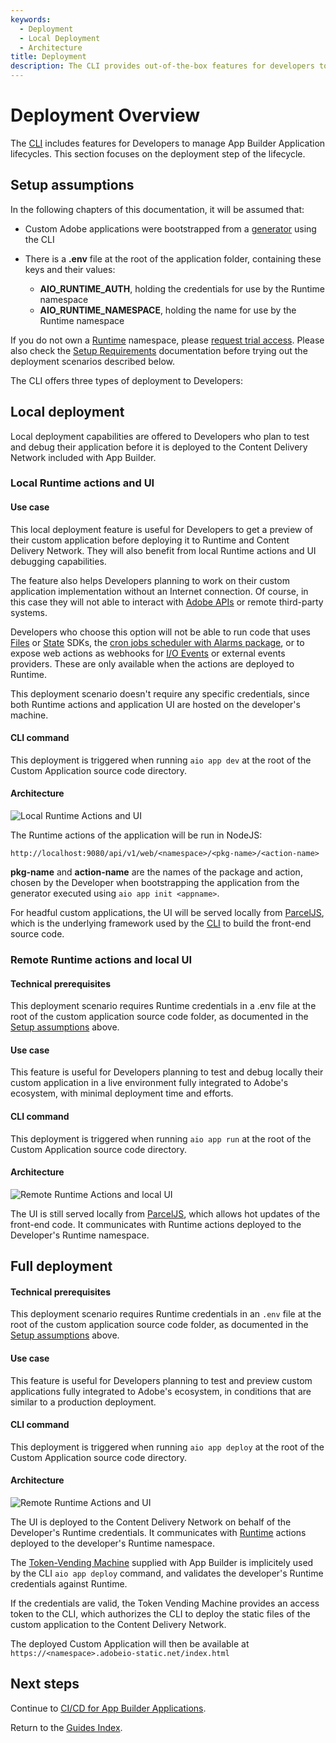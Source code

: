 ```yaml
---
keywords:
  - Deployment
  - Local Deployment
  - Architecture
title: Deployment
description: The CLI provides out-of-the-box features for developers to manage the lifecycle of their  App Builder Applications. This documentation focuses on the application deployment step of this lifecycle.
---
```


# Deployment Overview

The [CLI](https://github.com/adobe/aio-cli) includes features for Developers to manage App Builder Application lifecycles. This section focuses on the deployment step of the lifecycle.

## Setup assumptions

In the following chapters of this documentation, it will be assumed that:

- Custom Adobe applications were bootstrapped from a [generator](https://github.com/adobe/generator-aio-app/) using the CLI

- There is a **.env** file at the root of the application folder, containing these keys and their values:
  
  - **AIO_RUNTIME_AUTH**, holding the credentials for use by the Runtime namespace
  - **AIO_RUNTIME_NAMESPACE**, holding the name for use by the Runtime namespace

If you do not own a [Runtime](https://developer.adobe.com/runtime) namespace, please [request trial access](https://developer.adobe.com/app-builder/trial/). Please also check the [Setup Requirements](../../../get_started/runtime_getting_started/setup.md) documentation before trying out the deployment scenarios described below.

The CLI offers three types of deployment to Developers:

## Local deployment

Local deployment capabilities are offered to Developers who plan to test and debug their application before it is deployed to the Content Delivery Network included with App Builder.

### Local Runtime actions and UI

#### Use case

This local deployment feature is useful for Developers to get a preview of their custom application before deploying it to Runtime and Content Delivery Network. They will also benefit from local Runtime actions and UI debugging capabilities.

The feature also helps Developers planning to work on their custom application implementation without an Internet connection. Of course, in this case they will not able to interact with [Adobe APIs](https://developer.adobe.com/apis) or remote third-party systems.

Developers who choose this option will not be able to run code that uses [Files](https://github.com/adobe/aio-lib-files) or [State](https://github.com/adobe/aio-lib-state) SDKs, the [cron jobs scheduler with Alarms package](../../../resources/cron-jobs/index.md), or to expose web actions as webhooks for [I/O Events](https://developer.adobe.com/events/) or external events providers. These are only available when the actions are deployed to Runtime.

This deployment scenario doesn't require any specific credentials, since both Runtime actions and application UI are hosted on the developer's machine.

#### CLI command

This deployment is triggered when running `aio app dev` at the root of the Custom Application source code directory.

#### Architecture

![Local Runtime Actions and UI](../../../images/cli-dev.jpg)

The Runtime actions of the application will be run in NodeJS:

```
http://localhost:9080/api/v1/web/<namespace>/<pkg-name>/<action-name>
```

**pkg-name** and **action-name** are the names of the package and action, chosen by the Developer when bootstrapping the application from the generator executed using `aio app init <appname>`.

For headful custom applications, the UI will be served locally from [ParcelJS](https://parceljs.org/features/cli), which is the underlying framework used by the [CLI](https://github.com/adobe/aio-cli) to build the front-end source code.

### Remote Runtime actions and local UI

#### Technical prerequisites

This deployment scenario requires Runtime credentials in a .env file at the root of the custom application source code folder, as documented in the [Setup assumptions](#setup-assumptions) above.

#### Use case

This feature is useful for Developers planning to test and debug locally their custom application in a live environment fully integrated to Adobe's ecosystem, with minimal deployment time and efforts.

#### CLI command

This deployment is triggered when running `aio app run` at the root of the Custom Application source code directory.

#### Architecture

![Remote Runtime Actions and local UI](../../../images/remote-actions-local-ui.png)

The UI is still served locally from [ParcelJS](https://parceljs.org/features/cli/), which allows hot updates of the front-end code. It communicates with Runtime actions deployed to the Developer's Runtime namespace.

## Full deployment

#### Technical prerequisites

This deployment scenario requires Runtime credentials in an `.env` file at the root of the custom application source code folder, as documented in the [Setup assumptions](#setup-assumptions) above.

#### Use case

This feature is useful for Developers planning to test and preview custom applications fully integrated to Adobe's ecosystem, in conditions that are similar to a production deployment.

#### CLI command

This deployment is triggered when running `aio app deploy` at the root of the Custom Application source code directory.

#### Architecture

![Remote Runtime Actions and UI](../../../images/remote-actions-remote-ui.png)

The UI is deployed to the Content Delivery Network on behalf of the Developer's Runtime credentials. It communicates with [Runtime](../../../intro_and_overview/what-is-app-builder.md#what-is-adobe-io-runtime) actions deployed to the developer's Runtime namespace.

The [Token-Vending Machine](https://github.com/adobe/aio-tvm) supplied with App Builder is implicitely used by the CLI `aio app deploy` command, and validates the developer's Runtime credentials against Runtime.

If the credentials are valid, the Token Vending Machine provides an access token to the CLI, which authorizes the CLI to deploy the static files of the custom application to the Content Delivery Network.

The deployed Custom Application will then be available at `https://<namespace>.adobeio-static.net/index.html`

## Next steps

Continue to [CI/CD for App Builder Applications](cicd-for-app-builder-apps.md).

Return to the [Guides Index](../../index.md).
